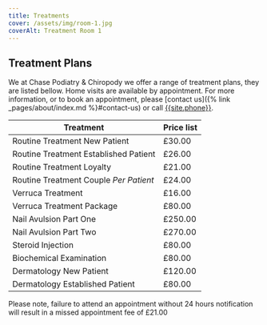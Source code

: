 ```yaml
---
title: Treatments
cover: /assets/img/room-1.jpg
coverAlt: Treatment Room 1
---
```


## Treatment Plans

We at Chase Podiatry & Chiropody we offer a range of treatment plans, they are listed bellow. Home visits are available by appointment. For more information, or to book an appointment, please [contact us]({% link _pages/about/index.md %}#contact-us) or call [{{site.phone}}](tel:{{site.phone|stripwhitespace}}).

Treatment	                            | Price list
----------------------------------------|-----------
Routine Treatment New Patient           | £30.00
Routine Treatment Established Patient	| £26.00
Routine Treatment Loyalty	            | £21.00
Routine Treatment Couple *Per Patient*	| £24.00
Verruca Treatment	                    | £16.00
Verruca Treatment Package	            | £80.00
Nail Avulsion Part One	                | £250.00
Nail Avulsion Part Two	                | £270.00
Steroid Injection	                    | £80.00
Biochemical Examination                 | £80.00
Dermatology New Patient                 | £120.00
Dermatology Established Patient         | £80.00

Please note, failure to attend an appointment without 24 hours notification will result in a missed appointment fee of £21.00
